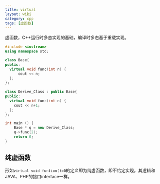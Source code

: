 ```yaml
---
title: virtual
layout: wiki
category: cpp
tags: [虚函数]
---
```


虚函数，C++运行时多态实现的基础，编译时多态基于重载实现。

```cpp
#include <iostream>
using namespace std;  

class Base{
public: 
  virtual void func(int n) {
      cout << n;
  }; 
}; 
 
class Derive_Class : public Base{ 
public: 
  virtual void func(int n) {
    cout << n+1;
  };
}; 

int main () {
    Base * q = new Derive_Class;
    q->func(2);
    return 0;
}
```


## 纯虚函数

形如`virtual void funtion()=0`的定义即为纯虚函数，即不给定实现。其逻辑和JAVA、PHP的接口interface一样。